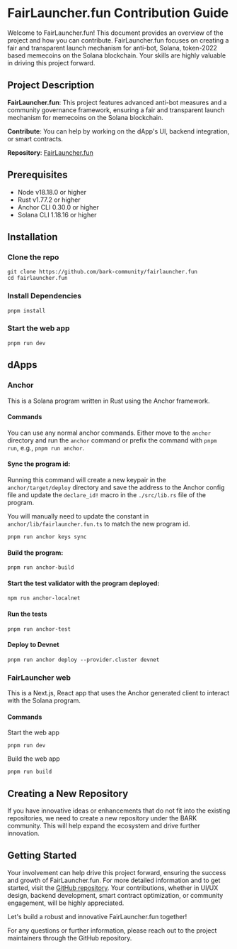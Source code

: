 # FairLauncher.fun Contribution Guide

Welcome to FairLauncher.fun! This document provides an overview of the project and how you can contribute. FairLauncher.fun focuses on creating a fair and transparent launch mechanism for anti-bot, Solana, token-2022 based memecoins on the Solana blockchain. Your skills are highly valuable in driving this project forward.

## Project Description

**FairLauncher.fun**: This project features advanced anti-bot measures and a community governance framework, ensuring a fair and transparent launch mechanism for memecoins on the Solana blockchain.

**Contribute**: You can help by working on the dApp's UI, backend integration, or smart contracts.

**Repository**: [FairLauncher.fun](https://github.com/bark-community/fairlauncher.fun)

## Prerequisites

- Node v18.18.0 or higher
- Rust v1.77.2 or higher
- Anchor CLI 0.30.0 or higher
- Solana CLI 1.18.16 or higher

## Installation

### Clone the repo

```shell
git clone https://github.com/bark-community/fairlauncher.fun
cd fairlauncher.fun
```

### Install Dependencies

```shell
pnpm install
```

### Start the web app

```shell
pnpm run dev
```

## dApps

### Anchor

This is a Solana program written in Rust using the Anchor framework.

#### Commands

You can use any normal anchor commands. Either move to the `anchor` directory and run the `anchor` command or prefix the command with `pnpm run`, e.g., `pnpm run anchor`.

#### Sync the program id:

Running this command will create a new keypair in the `anchor/target/deploy` directory and save the address to the Anchor config file and update the `declare_id!` macro in the `./src/lib.rs` file of the program.

You will manually need to update the constant in `anchor/lib/fairlauncher.fun.ts` to match the new program id.

```shell
pnpm run anchor keys sync
```

#### Build the program:

```shell
pnpm run anchor-build
```

#### Start the test validator with the program deployed:

```shell
npm run anchor-localnet
```

#### Run the tests

```shell
pnpm run anchor-test
```

#### Deploy to Devnet

```shell
pnpm run anchor deploy --provider.cluster devnet
```

### FairLauncher web

This is a Next.js, React app that uses the Anchor generated client to interact with the Solana program.

#### Commands

Start the web app

```shell
pnpm run dev
```

Build the web app

```shell
pnpm run build
```

## Creating a New Repository

If you have innovative ideas or enhancements that do not fit into the existing repositories, we need to create a new repository under the BARK community. This will help expand the ecosystem and drive further innovation.

## Getting Started

Your involvement can help drive this project forward, ensuring the success and growth of FairLauncher.fun. For more detailed information and to get started, visit the [GitHub repository](https://github.com/bark-community/fairlauncher.fun). Your contributions, whether in UI/UX design, backend development, smart contract optimization, or community engagement, will be highly appreciated.

Let's build a robust and innovative FairLauncher.fun together!

For any questions or further information, please reach out to the project maintainers through the GitHub repository.